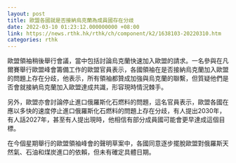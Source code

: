 ```yaml
---
layout: post
title: 歐盟各國就是否接納烏克蘭為成員國存在分歧
date: 2022-03-10 01:23:12.000000000 +08:00
link: https://news.rthk.hk/rthk/ch/component/k2/1638103-20220310.htm
categories: rthk
---
```


歐盟領袖稍後舉行會議，當中包括討論烏克蘭快速加入歐盟的請求。一名參與在凡爾賽舉行歐盟峰會籌備工作的歐盟官員表示，各國領袖在是否接納烏克蘭加入歐盟的問題上存在分歧，他表示，所有領袖都贊成加強與烏克蘭的聯繫，但質疑他們是否會就接納烏克蘭加入歐盟達成共識，形容現時情況棘手。

另外，歐盟亦會討論停止進口俄羅斯化石燃料的問題，這名官員表示，歐盟各國在應以多快的速度停止進口俄羅斯化石燃料的問題上存在分歧，有人提出2030年，有人話2027年，甚至有人提出現時，他相信有部分成員國可能會更早達成這個目標。

在今個星期舉行的歐盟領袖峰會的聲明草案中，各國同意逐步擺脫歐盟對俄羅斯天然氣、石油和煤炭進口的依賴，但未有確定具體日期。

